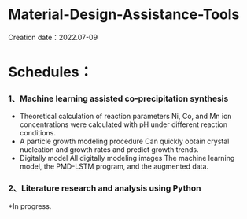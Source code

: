 # Material-Design-Assistance-Tools
Creation date：2022.07-09<br>
# Schedules：<br>
### 1、Machine learning assisted co-precipitation synthesis
  * Theoretical calculation of reaction parameters
  Ni, Co, and Mn ion concentrations were calculated with pH under different reaction conditions.
  * A particle growth modeling procedure
  Can quickly obtain crystal nucleation and growth rates and predict growth trends.
  * Digitally model
    All digitally modeling images
    The machine learning model, the PMD-LSTM program, and the augmented data.
### 2、Literature research and analysis using Python<br>
  *In progress.
 
